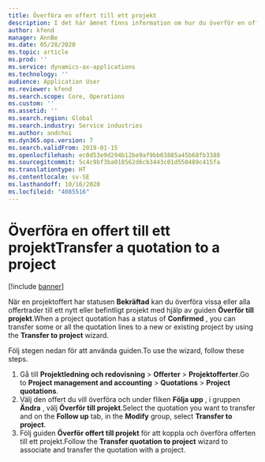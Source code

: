 ```yaml
---
title: Överföra en offert till ett projekt
description: I det här ämnet finns information om hur du överför en offert till ett nytt eller befintligt projekt.
author: kfend
manager: AnnBe
ms.date: 05/28/2020
ms.topic: article
ms.prod: ''
ms.service: dynamics-ax-applications
ms.technology: ''
audience: Application User
ms.reviewer: kfend
ms.search.scope: Core, Operations
ms.custom: ''
ms.assetid: ''
ms.search.region: Global
ms.search.industry: Service industries
ms.author: andchoi
ms.dyn365.ops.version: 7
ms.search.validFrom: 2019-01-15
ms.openlocfilehash: ec0d53e9d294b12be9af9bb03885a45b68fb3388
ms.sourcegitcommit: 5c4c9bf3ba018562d6cb3443c01d550489c415fa
ms.translationtype: HT
ms.contentlocale: sv-SE
ms.lasthandoff: 10/16/2020
ms.locfileid: "4085516"
---
```

# <a name="transfer-a-quotation-to-a-project"></a><span data-ttu-id="538b4-103">Överföra en offert till ett projekt</span><span class="sxs-lookup"><span data-stu-id="538b4-103">Transfer a quotation to a project</span></span>

[!include [banner](../includes/banner.md)]

<span data-ttu-id="538b4-104">När en projektoffert har statusen **Bekräftad** kan du överföra vissa eller alla offertrader till ett nytt eller befintligt projekt med hjälp av guiden **Överför till projekt**.</span><span class="sxs-lookup"><span data-stu-id="538b4-104">When a project quotation has a status of **Confirmed** , you can transfer some or all the quotation lines to a new or existing project by using the **Transfer to project** wizard.</span></span> 

<span data-ttu-id="538b4-105">Följ stegen nedan för att använda guiden.</span><span class="sxs-lookup"><span data-stu-id="538b4-105">To use the wizard, follow these steps.</span></span>

1. <span data-ttu-id="538b4-106">Gå till **Projektledning och redovisning** > **Offerter** > **Projektofferter**.</span><span class="sxs-lookup"><span data-stu-id="538b4-106">Go to **Project management and accounting** > **Quotations** > **Project quotations**.</span></span>
2. <span data-ttu-id="538b4-107">Välj den offert du vill överföra och under fliken **Följa upp** , i gruppen **Ändra** , välj **Överför till projekt**.</span><span class="sxs-lookup"><span data-stu-id="538b4-107">Select the quotation you want to transfer and on the **Follow up** tab, in the **Modify** group, select **Transfer to project**.</span></span>
3. <span data-ttu-id="538b4-108">Följ guiden **Överför offert till projekt** för att koppla och överföra offerten till ett projekt.</span><span class="sxs-lookup"><span data-stu-id="538b4-108">Follow the **Transfer quotation to project** wizard to associate and transfer the quotation with a project.</span></span>
